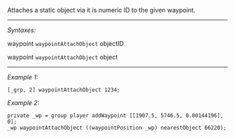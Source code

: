 Attaches a static object via it is numeric ID to the given waypoint.


---
*Syntaxes:*

waypoint `waypointAttachObject` objectID

waypoint `waypointAttachObject` object

---
*Example 1:*

```sqf
[_grp, 2] waypointAttachObject 1234;
```

*Example 2:*

```sqf
private _wp = group player addWaypoint [[1907.5, 5746.5, 0.00144196], 0];
_wp waypointAttachObject ((waypointPosition _wp) nearestObject 66220);
```